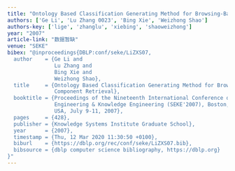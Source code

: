 ```yaml
---
title: "Ontology Based Classification Generating Method for Browsing-Based Component Retrieval."
authors: ['Ge Li', 'Lu Zhang 0023', 'Bing Xie', 'Weizhong Shao']
authors-key: ['lige', 'zhanglu', 'xiebing', 'shaoweizhong']
year: "2007"
article-link: "数据暂缺"
venue: "SEKE"
bibex: "@inproceedings{DBLP:conf/seke/LiZXS07,
  author    = {Ge Li and
               Lu Zhang and
               Bing Xie and
               Weizhong Shao},
  title     = {Ontology Based Classification Generating Method for Browsing-Based
               Component Retrieval},
  booktitle = {Proceedings of the Nineteenth International Conference on Software
               Engineering & Knowledge Engineering (SEKE'2007), Boston, Massachusetts,
               USA, July 9-11, 2007},
  pages     = {428},
  publisher = {Knowledge Systems Institute Graduate School},
  year      = {2007},
  timestamp = {Thu, 12 Mar 2020 11:30:50 +0100},
  biburl    = {https://dblp.org/rec/conf/seke/LiZXS07.bib},
  bibsource = {dblp computer science bibliography, https://dblp.org}
}"
---
```


